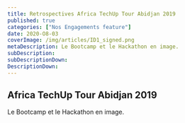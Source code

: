 ```yaml
---
title: Retrospectives Africa TechUp Tour Abidjan 2019
published: true
categories: ["Nos Engagements feature"]
date: 2020-O8-03
coverImage: /img/articles/ID1_signed.png
metaDescription: Le Bootcamp et le Hackathon en image.
subDescription: 
subDescriptionDown: 
DescriptionDown: 
---
```


##  Africa TechUp Tour Abidjan 2019

Le Bootcamp et le Hackathon en image.
